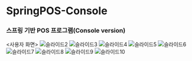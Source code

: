 # SpringPOS-Console
 <h3>스프링 기반 POS 프로그램(Console version)</h3>


<사용자 화면>
![슬라이드2](https://user-images.githubusercontent.com/87024571/189044839-be94ec80-bc0f-4fea-9e56-e45156c20034.PNG)
![슬라이드3](https://user-images.githubusercontent.com/87024571/189044849-bfc3b0a1-dbaf-41cf-ab11-31259dfb15f4.PNG)
![슬라이드4](https://user-images.githubusercontent.com/87024571/189044859-31fe9a4c-11e2-421c-889c-f4914251e1f3.PNG)
![슬라이드5](https://user-images.githubusercontent.com/87024571/189044866-7d6bdbbb-0729-4b98-afcf-8827bf27ef4f.PNG)
![슬라이드6](https://user-images.githubusercontent.com/87024571/189044869-6d79601d-8b37-411f-85e4-55b15813aa5c.PNG)
![슬라이드7](https://user-images.githubusercontent.com/87024571/189044876-5037d138-aef1-458c-acd5-a460d6889b70.PNG)
![슬라이드8](https://user-images.githubusercontent.com/87024571/189044881-17f0e075-221f-4b38-946d-e687204feb5a.PNG)
![슬라이드9](https://user-images.githubusercontent.com/87024571/189044887-ae27ccc0-191e-43b5-99ac-5e837df8ff10.PNG)
![슬라이드10](https://user-images.githubusercontent.com/87024571/189044890-a5d5cb35-3002-41d3-8941-c96e74837c6d.PNG)
